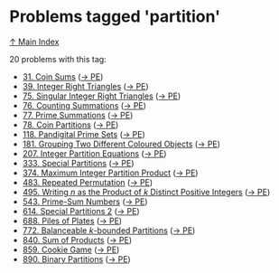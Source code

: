 # Problems tagged 'partition'

[↑ Main Index](../README.md)

20 problems with this tag:

- [31. Coin Sums](../problems/31.md) ([→ PE](https://projecteuler.net/problem=31))
- [39. Integer Right Triangles](../problems/39.md) ([→ PE](https://projecteuler.net/problem=39))
- [75. Singular Integer Right Triangles](../problems/75.md) ([→ PE](https://projecteuler.net/problem=75))
- [76. Counting Summations](../problems/76.md) ([→ PE](https://projecteuler.net/problem=76))
- [77. Prime Summations](../problems/77.md) ([→ PE](https://projecteuler.net/problem=77))
- [78. Coin Partitions](../problems/78.md) ([→ PE](https://projecteuler.net/problem=78))
- [118. Pandigital Prime Sets](../problems/118.md) ([→ PE](https://projecteuler.net/problem=118))
- [181. Grouping Two Different Coloured Objects](../problems/181.md) ([→ PE](https://projecteuler.net/problem=181))
- [207. Integer Partition Equations](../problems/207.md) ([→ PE](https://projecteuler.net/problem=207))
- [333. Special Partitions](../problems/333.md) ([→ PE](https://projecteuler.net/problem=333))
- [374. Maximum Integer Partition Product](../problems/374.md) ([→ PE](https://projecteuler.net/problem=374))
- [483. Repeated Permutation](../problems/483.md) ([→ PE](https://projecteuler.net/problem=483))
- [495. Writing $n$ as the Product of $k$ Distinct Positive Integers](../problems/495.md) ([→ PE](https://projecteuler.net/problem=495))
- [543. Prime-Sum Numbers](../problems/543.md) ([→ PE](https://projecteuler.net/problem=543))
- [614. Special Partitions 2](../problems/614.md) ([→ PE](https://projecteuler.net/problem=614))
- [688. Piles of Plates](../problems/688.md) ([→ PE](https://projecteuler.net/problem=688))
- [772. Balanceable $k$-bounded Partitions](../problems/772.md) ([→ PE](https://projecteuler.net/problem=772))
- [840. Sum of Products](../problems/840.md) ([→ PE](https://projecteuler.net/problem=840))
- [859. Cookie Game](../problems/859.md) ([→ PE](https://projecteuler.net/problem=859))
- [890. Binary Partitions](../problems/890.md) ([→ PE](https://projecteuler.net/problem=890))

